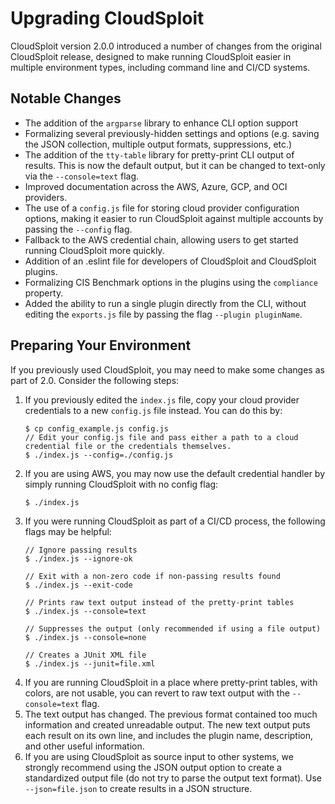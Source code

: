 # Upgrading CloudSploit
CloudSploit version 2.0.0 introduced a number of changes from the original CloudSploit release, designed to make running CloudSploit easier in multiple environment types, including command line and CI/CD systems.

## Notable Changes
* The addition of the `argparse` library to enhance CLI option support
* Formalizing several previously-hidden settings and options (e.g. saving the JSON collection, multiple output formats, suppressions, etc.)
* The addition of the `tty-table` library for pretty-print CLI output of results. This is now the default output, but it can be changed to text-only via the `--console=text` flag.
* Improved documentation across the AWS, Azure, GCP, and OCI providers.
* The use of a `config.js` file for storing cloud provider configuration options, making it easier to run CloudSploit against multiple accounts by passing the `--config` flag.
* Fallback to the AWS credential chain, allowing users to get started running CloudSploit more quickly.
* Addition of an .eslint file for developers of CloudSploit and CloudSploit plugins.
* Formalizing CIS Benchmark options in the plugins using the `compliance` property.
* Added the ability to run a single plugin directly from the CLI, without editing the `exports.js` file by passing the flag `--plugin pluginName`.

## Preparing Your Environment
If you previously used CloudSploit, you may need to make some changes as part of 2.0. Consider the following steps:
1. If you previously edited the `index.js` file, copy your cloud provider credentials to a new `config.js` file instead. You can do this by:
    ```
    $ cp config_example.js config.js
    // Edit your config.js file and pass either a path to a cloud credential file or the credentials themselves.
    $ ./index.js --config=./config.js
    ```
1. If you are using AWS, you may now use the default credential handler by simply running CloudSploit with no config flag:
    ```
    $ ./index.js
    ```
1. If you were running CloudSploit as part of a CI/CD process, the following flags may be helpful:
    ```
    // Ignore passing results
    $ ./index.js --ignore-ok
    
    // Exit with a non-zero code if non-passing results found
    $ ./index.js --exit-code
    
    // Prints raw text output instead of the pretty-print tables
    $ ./index.js --console=text
    
    // Suppresses the output (only recommended if using a file output)
    $ ./index.js --console=none
    
    // Creates a JUnit XML file
    $ ./index.js --junit=file.xml
    ```
1. If you are running CloudSploit in a place where pretty-print tables, with colors, are not usable, you can revert to raw text output with the `--console=text` flag.
1. The text output has changed. The previous format contained too much information and created unreadable output. The new text output puts each result on its own line, and includes the plugin name, description, and other useful information.
1. If you are using CloudSploit as source input to other systems, we strongly recommend using the JSON output option to create a standardized output file (do not try to parse the output text format). Use `--json=file.json` to create results in a JSON structure.
